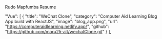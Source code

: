 Rudo Mapfumba Resume

"Vue": [
{
"title": "WeChat Clone",
"category": "Computer Aid Learning Blog App build with ReactJS",
"image": "blog_app.png",
"url": "https://computeraidlearning.netlify.app/",
"github": "https://github.com/maru25-alt/wechatClone.git"
}
],
